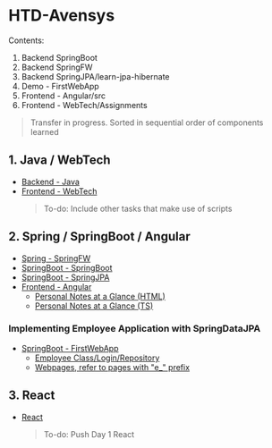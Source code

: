 # HTD-Avensys
Contents:
  1. Backend SpringBoot 
  2. Backend SpringFW 
  3. Backend SpringJPA/learn-jpa-hibernate 
  4. Demo - FirstWebApp 
  5. Frontend - Angular/src 
  6. Frontend - WebTech/Assignments 

> Transfer in progress.
> Sorted in sequential order of components learned

## 1. Java / WebTech
- [Backend - Java](https://github.com/JunHao86/HTD-Avensys/tree/main/Backend%20-%20Java)
- [Frontend - WebTech](https://github.com/JunHao86/HTD-Avensys/tree/main/Frontend%20-%20WebTech/Assignments)
  > To-do: Include other tasks that make use of scripts

## 2. Spring / SpringBoot / Angular
- [Spring - SpringFW](https://github.com/JunHao86/HTD-Avensys/tree/main/Backend%20-%20SpringFW)
- [SpringBoot - SpringBoot](https://github.com/JunHao86/HTD-Avensys/tree/main/Backend%20-%20SpringBoot/learn-spring-boot)
- [SpringBoot - SpringJPA](https://github.com/JunHao86/HTD-Avensys/tree/main/Backend%20-%20SpringJPA/learn-jpa-hibernate)
- [Frontend - Angular](https://github.com/JunHao86/HTD-Avensys/tree/main/Frontend%20-%20Angular/src)
  - [Personal Notes at a Glance (HTML)](https://github.com/JunHao86/HTD-Avensys/blob/main/Frontend%20-%20Angular/src/task-qns/task-qns.component.html)
  - [Personal Notes at a Glance (TS)](https://github.com/JunHao86/HTD-Avensys/blob/main/Frontend%20-%20Angular/src/task-qns/task-qns.component.ts)
  
### Implementing Employee Application with SpringDataJPA
- [SpringBoot - FirstWebApp](https://github.com/JunHao86/HTD-Avensys/tree/main/Demo%20-%20FirstWebApp)
  - [Employee Class/Login/Repository](https://github.com/JunHao86/HTD-Avensys/tree/main/Demo%20-%20FirstWebApp/src/main/java/com/demo/springboot/webapp/employee)
  - [Webpages, refer to pages with "e_" prefix](https://github.com/JunHao86/HTD-Avensys/tree/main/Demo%20-%20FirstWebApp/src/main/resources/META-INF/resources/WEB-INF/jsp)

## 3. React
- [React]()
  > To-do: Push Day 1 React 
